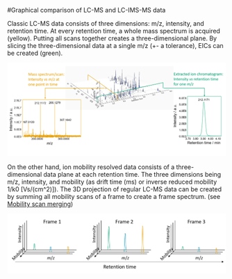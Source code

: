 #Graphical comparison of LC-MS and LC-IMS-MS data

Classic LC-MS data consists of three dimensions: m/z, intensity, and retention time. At every
retention time, a whole mass spectrum is acquired (yellow). Putting all scans together creates a
three-dimensional plane. By slicing the three-dimensional data at a single m/z (+- a tolerance),
EICs can be created (green).

![lcimsmsdata](lcmsdataformat.png)

On the other hand, ion mobility resolved data consists of a three-dimensional data plane at each
retention time. The three dimensions being m/z, intensity, and mobility (as drift time (ms) or
inverse reduced mobility 1/k0 [Vs/(cm^2)]). The 3D projection of regular LC-MS data can be created
by summing all mobility scans of a frame to create a frame spectrum.
(see [Mobility scan merging](../../module_docs/mobilityscanmerging/mobility-scan-merging.md))

![lcimsmsdata](lcimsmsdataformat.png)
